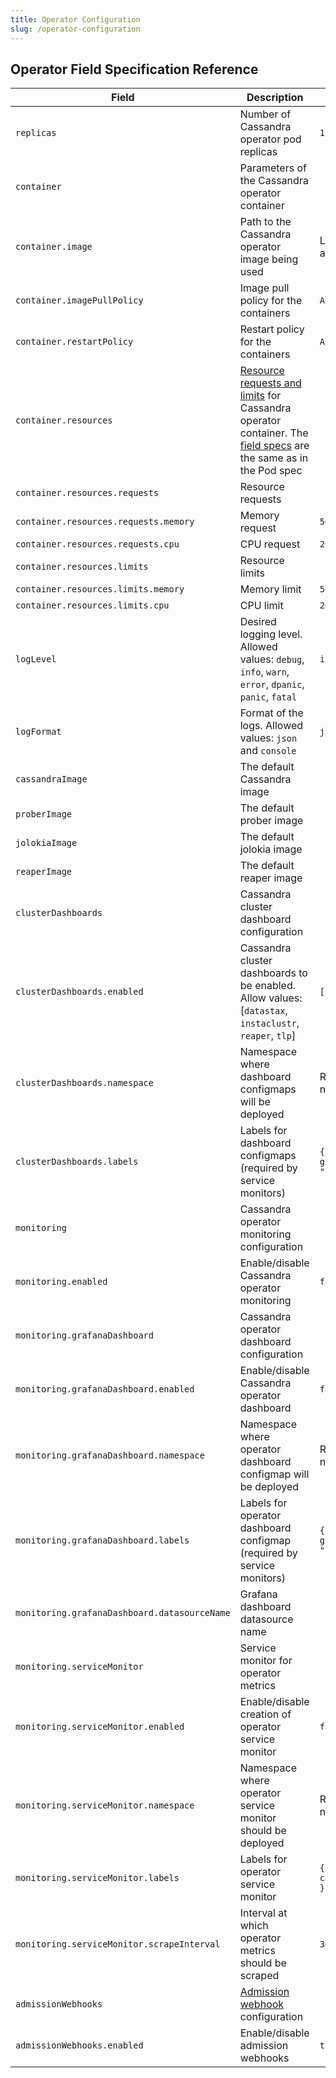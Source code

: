 ```yaml
---
title: Operator Configuration
slug: /operator-configuration
---
```


## Operator Field Specification Reference

| Field                                           | Description                                                                                                                                                                                                                                                                                                                                          | Default                          |
|-------------------------------------------------|------------------------------------------------------------------------------------------------------------------------------------------------------------------------------------------------------------------------------------------------------------------------------------------------------------------------------------------------------|----------------------------------|
| `replicas`                                      | Number of Cassandra operator pod replicas                                                                                                                                                                                                                                                                                                            | `1`                              |
| `container`                                     | Parameters of the Cassandra operator container                                                                                                                                                                                                                                                                                                       |                                  |
| `container.image`                               | Path to the Cassandra operator image being used                                                                                                                                                                                                                                                                                                      | Latest version available         |
| `container.imagePullPolicy`                     | Image pull policy for the containers                                                                                                                                                                                                                                                                                                                 | `Always`                         |
| `container.restartPolicy`                       | Restart policy for the containers                                                                                                                                                                                                                                                                                                                    | `Always`                         |
| `container.resources`                           | [Resource requests and limits](https://kubernetes.io/docs/concepts/configuration/manage-compute-resources-container/#resource-requests-and-limits-of-pod-and-container) for Cassandra operator container. The [field specs](https://kubernetes.io/docs/reference/generated/kubernetes-api/v1.13/#resourcerequirements-v1-core) are the same as in the Pod spec |                        |
| `container.resources.requests`                  | Resource requests                                                                                                                                                                                                                                                                                                                                    |                                  |
| `container.resources.requests.memory`           | Memory request                                                                                                                                                                                                                                                                                                                                       | `500m`                           |
| `container.resources.requests.cpu`              | CPU request                                                                                                                                                                                                                                                                                                                                          | `200Mi`                          |
| `container.resources.limits`                    | Resource limits                                                                                                                                                                                                                                                                                                                                      |                                  |
| `container.resources.limits.memory`             | Memory limit                                                                                                                                                                                                                                                                                                                                         | `500m`                           |
| `container.resources.limits.cpu`                | CPU limit                                                                                                                                                                                                                                                                                                                                            | `200Mi`                          |
| `logLevel`                                      | Desired logging level. Allowed values: `debug`, `info`, `warn`, `error`, `dpanic`, `panic`, `fatal`                                                                                                                                                                                                                                                  | `info`                           |
| `logFormat`                                     | Format of the logs. Allowed values: `json` and `console`                                                                                                                                                                                                                                                                                             | `json`                           | 
| `cassandraImage`                                | The default Cassandra image                                                                                                                                                                                                                                                                                                                          |                                  | 
| `proberImage`                                   | The default prober image                                                                                                                                                                                                                                                                                                                             |                                  | 
| `jolokiaImage`                                  | The default jolokia image                                                                                                                                                                                                                                                                                                                            |                                  | 
| `reaperImage`                                   | The default reaper image                                                                                                                                                                                                                                                                                                                             |                                  |
| `clusterDashboards`                             | Cassandra cluster dashboard configuration                                                                                                                                                                                                                                                                                                            |                                  |
| `clusterDashboards.enabled`                     | Cassandra cluster dashboards to be enabled. Allow values: [`datastax`, `instaclustr`, `reaper`, `tlp`]                                                                                                                                                                                                                                               | `[]`                             |
| `clusterDashboards.namespace`                   | Namespace where dashboard configmaps will be deployed                                                                                                                                                                                                                                                                                                | Release namespace                |
| `clusterDashboards.labels`                      | Labels for dashboard configmaps (required by service monitors)                                                                                                                                                                                                                                                                                       | `{ grafana_dashboard: "1" }`     |
| `monitoring`                                    | Cassandra operator monitoring configuration                                                                                                                                                                                                                                                                                                          |                                  |
| `monitoring.enabled`                            | Enable/disable Cassandra operator monitoring                                                                                                                                                                                                                                                                                                         | `false`                          |
| `monitoring.grafanaDashboard`                   | Cassandra operator dashboard configuration                                                                                                                                                                                                                                                                                                           |                                  |
| `monitoring.grafanaDashboard.enabled`           | Enable/disable Cassandra operator dashboard                                                                                                                                                                                                                                                                                                          | `false`                          |
| `monitoring.grafanaDashboard.namespace`         | Namespace where operator dashboard configmap will be deployed                                                                                                                                                                                                                                                                                        | Release namespace                |
| `monitoring.grafanaDashboard.labels`            | Labels for operator dashboard configmap (required by service monitors)                                                                                                                                                                                                                                                                               | `{ grafana_dashboard: "1" }`     |
| `monitoring.grafanaDashboard.datasourceName`    | Grafana dashboard datasource name                                                                                                                                                                                                                                                                                                                    |                                  |
| `monitoring.serviceMonitor`                     | Service monitor for operator metrics                                                                                                                                                                                                                                                                                                                 |                                  |
| `monitoring.serviceMonitor.enabled`             | Enable/disable creation of operator service monitor                                                                                                                                                                                                                                                                                                  | `false`                          |
| `monitoring.serviceMonitor.namespace`           | Namespace where operator service monitor should be deployed                                                                                                                                                                                                                                                                                          | Release namespace                |
| `monitoring.serviceMonitor.labels`              | Labels for operator service monitor                                                                                                                                                                                                                                                                                                                  | `{ operator: cassandra-operator }` |
| `monitoring.serviceMonitor.scrapeInterval`      | Interval at which operator metrics should be scraped                                                                                                                                                                                                                                                                                                 | `30s`                            |
| `admissionWebhooks`                             | [Admission webhook](https://kubernetes.io/docs/reference/access-authn-authz/extensible-admission-controllers/) configuration                                                                                                                                                                                                                         |                                  |
| `admissionWebhooks.enabled`                     | Enable/disable admission webhooks                                                                                                                                                                                                                                                                                                                    | `true`                           |
